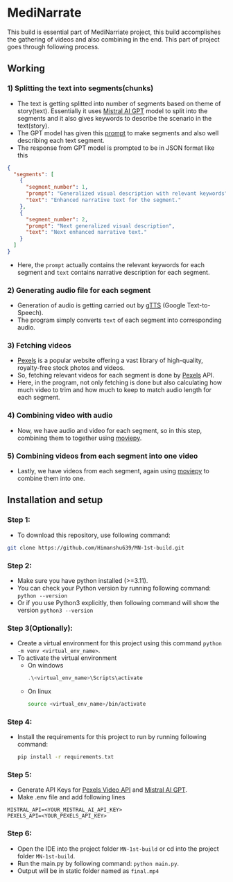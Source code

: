 # MediNarrate

This build is essential part of MediNarriate project, this build accomplishes the gathering of videos and also combining in the end.
This part of project goes through following process.



## Working
### 1) Splitting the text into segments(chunks)
- The text is getting splitted into number of segments based on theme of story(text). Essentially it uses [Mistral AI GPT](https://docs.mistral.ai/api/) model to split into the segments and it also gives keywords to describe the scenario in the text(story).
- The GPT model has given this [prompt](utils/template.txt) to make segments and also well describing each text segment.
- The response from GPT model is prompted to be in JSON format like this
```json
{  
  "segments": [  
    {  
      "segment_number": 1,  
      "prompt": "Generalized visual description with relevant keywords",  
      "text": "Enhanced narrative text for the segment."  
    },  
    {  
      "segment_number": 2,  
      "prompt": "Next generalized visual description",  
      "text": "Next enhanced narrative text."  
    }  
  ]  
}
```
- Here, the `prompt` actually contains the relevant keywords for each segment and `text` contains narrative description for each segment.

### 2) Generating audio file for each segment
- Generation of audio is getting carried out by [gTTS](https://pypi.org/project/gTTS/) (Google Text-to-Speech).
- The program simply converts `text` of each segment into corresponding audio.

### 3) Fetching videos
- [Pexels](https://www.pexels.com/api/) is a popular website offering a vast library of high-quality, royalty-free stock photos and videos.
- So, fetching relevant videos for each segment is done by [Pexels](https://www.pexels.com/api/) API.
- Here, in the program, not only fetching is done but also calculating how much video to trim and how much to keep to match audio length for each segment.

### 4) Combining video with audio
- Now, we have audio and video for each segment, so in this step, combining them to together using [moviepy](https://pypi.org/project/moviepy/).

### 5) Combining videos from each segment into one video
- Lastly, we have videos from each segment, again using [moviepy](https://pypi.org/project/moviepy/) to combine them into one.

## Installation and setup

### Step 1:
- To download this repository, use following command:
```bash
git clone https://github.com/Himanshu639/MN-1st-build.git
```

### Step 2: 
- Make sure you have python installed (>=3.11).
- You can check your Python version by running following command:
  `python --version`
- Or if you use Python3 explicitly, then following command will show the version `python3 --version`

### Step 3(Optionally): 
- Create a virtual environment for this project using this command `python -m venv <virtual_env_name>`.
- To activate the virtual environment
  - On windows
    ```powershell
    .\<virtual_env_name>\Scripts\activate
    ```
  - On linux
    ```bash
    source <virtual_env_name>/bin/activate

### Step 4:
- Install the requirements for this project to run by running following command:
  ```bash
  pip install -r requirements.txt
  ```

### Step 5:
- Generate API Keys for [Pexels Video API](https://www.pexels.com/api/) and [Mistral AI GPT](https://docs.mistral.ai/api/).
- Make .env file and add following lines
```
MISTRAL_API=<YOUR_MISTRAL_AI_API_KEY>
PEXELS_API=<YOUR_PEXELS_API_KEY>
```

### Step 6:
- Open the IDE into the project folder `MN-1st-build` or cd into the project folder `MN-1st-build`.
- Run the main.py by following command: `python main.py`.
- Output will be in static folder named as `final.mp4`
